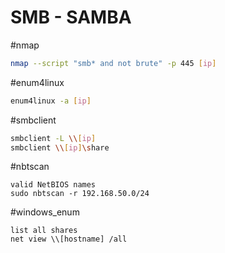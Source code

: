 # SMB - SAMBA
#nmap

```sh
nmap --script "smb* and not brute" -p 445 [ip]
```

#enum4linux

```sh
enum4linux -a [ip]
```

#smbclient

```sh
smbclient -L \\[ip]
smbclient \\[ip]\share
```

#nbtscan

```
valid NetBIOS names
sudo nbtscan -r 192.168.50.0/24
```

#windows_enum

```
list all shares
net view \\[hostname] /all
```